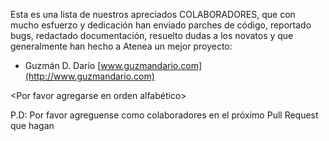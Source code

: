 Esta es una lista de nuestros apreciados COLABORADORES, que con mucho
esfuerzo y dedicación han enviado parches de código, reportado bugs,
redactado documentación, resuelto dudas a los novatos y que generalmente
han hecho a Atenea un mejor proyecto:

- Guzmán D. Darío [www.guzmandario.com](http://www.guzmandario.com)

<Por favor agregarse en orden alfabético>

P.D: Por favor agreguense como colaboradores en el próximo
Pull Request que hagan
